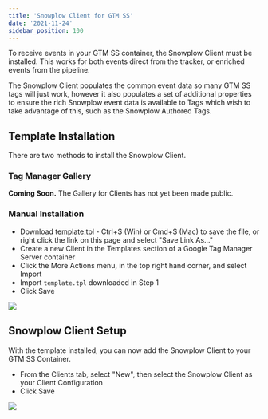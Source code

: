 ```yaml
---
title: 'Snowplow Client for GTM SS'
date: '2021-11-24'
sidebar_position: 100
---
```


To receive events in your GTM SS container, the Snowplow Client must be installed. This works for both events direct from the tracker, or enriched events from the pipeline.

The Snowplow Client populates the common event data so many GTM SS tags will just work, however it also populates a set of additional properties to ensure the rich Snowplow event data is available to Tags which wish to take advantage of this, such as the Snowplow Authored Tags.

## Template Installation

There are two methods to install the Snowplow Client.

### Tag Manager Gallery

**Coming Soon.** The Gallery for Clients has not yet been made public.

### Manual Installation

- Download [template.tpl](https://raw.githubusercontent.com/snowplow/snowplow-gtm-server-side-client/main/template.tpl) - Ctrl+S (Win) or Cmd+S (Mac) to save the file, or right click the link on this page and select "Save Link As..."
- Create a new Client in the Templates section of a Google Tag Manager Server container
- Click the More Actions menu, in the top right hand corner, and select Import
- Import `template.tpl` downloaded in Step 1
- Click Save

![](images/manualclientinstall.gif)

## Snowplow Client Setup

With the template installed, you can now add the Snowplow Client to your GTM SS Container.

- From the Clients tab, select "New", then select the Snowplow Client as your Client Configuration
- Click Save

![](images/clientsetup.gif)
